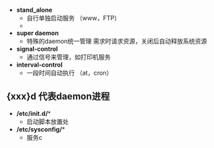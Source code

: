 - **stand_alone**
	- 自行单独启动服务 （www，FTP）
	- 
- **super daemon**
	- 特殊的daemon统一管理 需求时请求资源，关闭后自动释放系统资源
- **signal-control**
	- 通过信号来管理，如打印机服务
- **interval-control**
	- 一段时间自动执行 （at，cron）
## {xxx}d 代表daemon进程

- **/etc/init.d/***
	- 启动脚本放置处
- **/etc/sysconfig/***
	- 服务c
<!--stackedit_data:
eyJoaXN0b3J5IjpbMjA1Njk4MTY2NywtMTkyODA0OTA1MSwtNj
M2MjM1MTIsMTg4NTQ0MTcyM119
-->